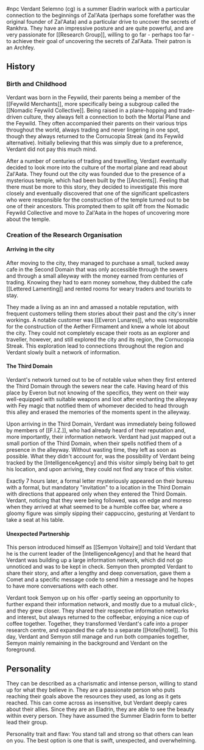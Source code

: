 #npc 
Verdant Selemno (cg) is a summer Eladrin warlock with a particular connection to the beginnings of Zal'Aata (perhaps some forefather was the original founder of Zal'Aata) and a particular drive to uncover the secrets of Rankhra. They have an impressive posture and are quite powerful, and are very passionate for [[Research Group]], willing to go far - perhaps too far - to achieve their goal of uncovering the secrets of Zal'Aata. Their patron is an Archfey.
## History
### Birth and Childhood
Verdant was born in the Feywild, their parents being a member of the [[Feywild Merchants]], more specifically being a subgroup called the [[Nomadic Feywild Collective]]. Being raised in a plane-hopping and trade-driven culture, they always felt a connection to both the Mortal Plane and the Feywild. They often accompanied their parents on their various trips throughout the world, always trading and never lingering in one spot, though they always returned to the Cornucopia Streak (and its Feywild alternative). Initially believing that this was simply due to a preference, Verdant did not pay this much mind.

After a number of centuries of trading and travelling, Verdant eventually decided to look more into the culture of the mortal plane and read about Zal'Aata. They found out the city was founded due to the presence of a mysterious temple, which had been built by the [[Ancients]]. Feeling that there must be more to this story, they decided to investigate this more closely and eventually discovered that one of the significant spellcasters who were responsible for the construction of the temple turned out to be one of their ancestors. This prompted them to split off from the Nomadic Feywild Collective and move to Zal'Aata in the hopes of uncovering more about the temple.
### Creation of the Research Organisation
#### Arriving in the city
After moving to the city, they managed to purchase a small, tucked away cafe in the Second Domain that was only accessible through the sewers and through a small alleyway with the money earned from centuries of trading. Knowing they had to earn money somehow, they dubbed the cafe [[Lettered Lamenting]] and rented rooms for weary traders and tourists to stay. 

They made a living as an inn and amassed a notable reputation, with frequent customers telling them stories about their past and the city's inner workings. A notable customer was [[Everon Lunares]], who was responsible for the construction of the Aether Firmament and knew a whole lot about the city. They could not completely escape their roots as an explorer and traveller, however, and still explored the city and its region, the Cornucopia Streak. This exploration lead to connections throughout the region and Verdant slowly built a network of information.

#### The Third Domain
Verdant's network turned out to be of notable value when they first entered the Third Domain through the sewers near the cafe. Having heard of this place by Everon but not knowing of the specifics, they went on their way well-equipped with suitable weapons and loot after enchanting the alleyway with Fey magic that notified them of whomever decided to head through this alley and erased the memories of the moments spent in the alleyway.

Upon arriving in the Third Domain, Verdant was immediately being followed by members of [[F.I.Z.]], who had already heard of their reputation and, more importantly, their information network. Verdant had just mapped out a small portion of the Third Domain, when their spells notified them of a presence in the alleyway. Without wasting time, they left as soon as possible. What they didn't account for, was the possibility of Verdant being tracked by the [IntelligenceAgency] and this visitor simply being bait to get his location, and upon arriving, they could not find any trace of this visitor.

Exactly 7 hours later, a formal letter mysteriously appeared on their bureau with a formal, but mandatory "invitation" to a location in the Third Domain with directions that appeared only when they entered the Third Domain. Verdant, noticing that they were being followed, was on edge and moreso when they arrived at what seemed to be a humble coffee bar, where a gloomy figure was simply sipping their cappuccino, gesturing at Verdant to take a seat at his table.
#### Unexpected Partnership
This person introduced himself as [[Semyon Voltaire]] and told Verdant that he is the current leader of the [IntelligenceAgency] and that he heard that Verdant was building up a large information network, which did not go unnoticed and was to be kept in check. Semyon then prompted Verdant to share their story, and after a lengthy and deep conversation, gave them a Comet and a specific message code to send him a message and he hopes to have more conversations with each other.

Verdant took Semyon up on his offer -partly seeing an opportunity to further expand their information network, and mostly due to a mutual click-, and they grew closer. They shared their respective information networks and interest, but always returned to the coffeebar, enjoying a nice cup of coffee together. Together, they transformed Verdant's cafe into a proper research centre, and expanded the cafe to a separate [[Hotel|hotel]]. To this day, Verdant and Semyon still manage and run both companies together, Semyon mainly remaining in the background and Verdant on the foreground.
## Personality
They can be described as a charismatic and intense person, willing to stand up for what they believe in. They are a passionate person who puts reaching their goals above the resources they used, as long as it gets reached. This can come across as insensitive, but Verdant deeply cares about their allies. Since they are an Eladrin, they are able to see the beauty within every person. They have assumed the Summer Eladrin form to better lead their group.

Personality trait and flaw: You stand tall and strong so that others can lean on you. The best option is one that is swift, unexpected, and overwhelming.


